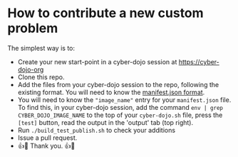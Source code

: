 
# How to contribute a new custom problem

The simplest way is to:
- Create your new start-point in a cyber-dojo session at [https://cyber-dojo-org](https://cyber-dojo-org)
- Clone this repo.
- Add the files from your cyber-dojo session to the repo, following the existing format.
  You will need to know the [manifest.json format](https://blog.cyber-dojo.org/2016/08/cyber-dojo-start-points-manifestjson.html).
- You will need to know the `"image_name"` entry for your `manifest.json` file.
  To find this, in your cyber-dojo session, add the command `env | grep CYBER_DOJO_IMAGE_NAME` to the top of your
  `cyber-dojo.sh` file, press the `[test]` button, read the output in the 'output' tab (top right).
- Run `./build_test_publish.sh` to check your additions
- Issue a pull request.
- :+1::tada: Thank you. :+1::tada:
